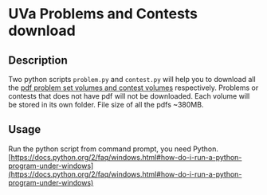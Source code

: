 # UVa Problems and Contests download

## Description
Two python scripts ```problem.py``` and ```contest.py``` will help you to download all the [pdf problem set volumes and contest volumes](http://uva.onlinejudge.org/index.php?option=com_onlinejudge&Itemid=8) respectively. Problems or contests that does not have pdf will not be downloaded. Each volume will be stored in its own folder. File size of all the pdfs ~380MB.

## Usage
Run the python script from command prompt, you need Python. [https://docs.python.org/2/faq/windows.html#how-do-i-run-a-python-program-under-windows](https://docs.python.org/2/faq/windows.html#how-do-i-run-a-python-program-under-windows)